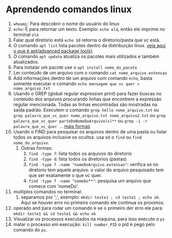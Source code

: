# Aprendendo comandos linux

1. `whoami`: Para descobrir o nome do usuário do linux
2. `echo`: É para retornar um texto. Exemplo: `echo olá`, então ele imprime no terminal `olá`
3. Falar qual diretório está `echo $0` retorna o diretorio/pasta que vc está.
4. O comando `apt list` lista pacotes dentro da distribuição linux. [veja aqui o que é apt(advanced package tools)](https://www.guiafoca.org/guiaonline/intermediario/ch20s02.html#:~:text=O%20apt%20%C3%A9%20sistema%20de,sendo%20bastante%20f%C3%A1cil%20de%20usar.).
5. O comando `apt update` atualiza os pacotes mais utilizados e também atualizados.
6. Para instalar um pacote use o `apt install nome_do_pacote`
7. Ler conteúdo de um arquivo com o comando `cat nome_arquivo.extensao`
8. Add informações dentro de um arquivo com comando `echo`, basta somente executar o comando `echo mensagem que vc quer > nome_arquivo.txt`
9. Usando o GREP (global regular expression print) para fazer buscas no conteúdo dos arquivos procurando linhas que encontrem a expressão regular mencionada. Todas as linhas encontradas são mostradas na saída padrão. Executem o comando `grep hello nome_arquivo.txt` ou `grep palavra_que_vc_quer nome_arquivo.txt nome_arquivo2.txt` ou `grep palavra_que_vc_quer parteDoNomeDoArquivo(s)**` ou `grep -i -r palavra_que_vc_quer .`. [mais formas](https://www.cyberciti.biz/faq/howto-use-grep-command-in-linux-unix/)
10. Usando o FIND para pesquisar os arquivos dentro de uma pasta ou listar todos os arquivos inclusive os ocultos. usa só o `find` ou `find nome_do_arquivo`. 
    1.  Outras formas: 
        1.  `find -type f`: lista todos os arquivos do diretorio
        2.  `find -type d`: lista todos os diretorios (pastas)
        3.  `find -type f -name "nomeDoArquivo.extensao"`: verifica se no diretorio tem aquele arquivo. o valor do arquivo pesquisado tem que ser exatamente o que vc quer.
        4. `find -type f -name "nomeDo**"`: pesquisa um arquivo que comece com 'nomeDo'.
11. multiplos comandos no terminal:
    1.  separamos por ';', exemplo: `mkdir teste1 ; cd teste1 ; echo ok`. Aqui se houver erro no primeiro comando ele continua os proximos.
12. operado and para rodar um comando e se o primeiro der erro ele para: `mkdir teste1 && cd teste1 && echo ok`
13. Visualizar os processos executados na maquina, para isso execute o `ps`
14. matar o processo em execução: `kill number_PID` o pid é pego pelo comando do `ps`.